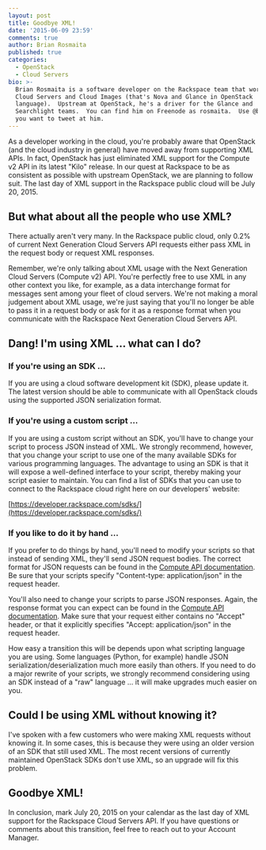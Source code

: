 ```yaml
---
layout: post
title: Goodbye XML!
date: '2015-06-09 23:59'
comments: true
author: Brian Rosmaita
published: true
categories:
  - OpenStack
  - Cloud Servers
bio: >-
  Brian Rosmaita is a software developer on the Rackspace team that works on
  Cloud Servers and Cloud Images (that's Nova and Glance in OpenStack
  language).  Upstream at OpenStack, he's a driver for the Glance and
  Searchlight teams.  You can find him on Freenode as rosmaita.  Use @br14nr if
  you want to tweet at him.
---
```

As a developer working in the cloud, you're probably aware that OpenStack
(and the cloud industry in general) have moved away from supporting XML APIs.
In fact, OpenStack has just eliminated XML support for the Compute v2 API in
its latest "Kilo" release.  In our quest at Rackspace to be as consistent
as possible with upstream OpenStack, we are planning to follow suit.  The
last day of XML support in the Rackspace public cloud will be July 20, 2015.

<!-- more -->

## But what about all the people who use XML?

There actually aren't very many.  In the Rackspace public cloud, only
0.2% of current Next Generation Cloud Servers API requests either pass XML
in the request body or request XML responses.

Remember, we're only talking about XML usage with the Next Generation
Cloud Servers (Compute v2) API.  You're perfectly free to use XML in
any other context you like, for example, as a data interchange format
for messages sent among your fleet of cloud servers.  We're not making
a moral judgement about XML usage, we're just saying that you'll no
longer be able to pass it in a request body or ask for it as a
response format when you communicate with the Rackspace Next
Generation Cloud Servers API.

## Dang! I'm using XML ... what can I do?

### If you're using an SDK ...

If you are using a cloud software development kit (SDK), please
update it. The latest version should be able to communicate with all
OpenStack clouds using the supported JSON serialization format.

### If you're using a custom script ...

If you are using a custom script without an SDK, you'll have to change
your script to process JSON instead of XML. We strongly recommend,
however, that you change your script to use one of the many available
SDKs for various programming languages. The advantage to using an SDK
is that it will expose a well-defined interface to your script, thereby
making your script easier to maintain. You can find a list of SDKs that
you can use to connect to the Rackspace cloud right here on our
developers' website:

[https://developer.rackspace.com/sdks/](https://developer.rackspace.com/sdks/)

### If you like to do it by hand ...

If you prefer to do things by hand, you'll need to modify your scripts
so that instead of sending XML, they'll send JSON request bodies. The
correct format for JSON requests can be found in the [Compute API
documentation](http://docs.rackspace.com/servers/api/v2/cs-devguide/content/ch_preface.html).
Be sure that your scripts specify "Content-type: application/json"
in the request header.

You'll also need to change your scripts to parse JSON responses. Again,
the response format you can expect can be found in the [Compute API
documentation](http://docs.rackspace.com/servers/api/v2/cs-devguide/content/ch_preface.html).
Make sure that your request either contains no "Accept" header, or that
it explicitly specifies "Accept: application/json" in the request
header.

How easy a transition this will be depends upon what scripting language
you are using. Some languages (Python, for example) handle JSON
serialization/deserialization much more easily than others. If you need
to do a major rewrite of your scripts, we strongly recommend considering
using an SDK instead of a "raw" language ... it will make upgrades much
easier on you.

## Could I be using XML without knowing it?

I've spoken with a few customers who were making XML requests without
knowing it.  In some cases, this is because they were using an older
version of an SDK that still used XML.  The most recent versions of
currently maintained OpenStack SDKs don't use XML, so an upgrade will
fix this problem.

## Goodbye XML!

In conclusion, mark July 20, 2015 on your calendar as the last day of
XML support for the Rackspace Cloud Servers API.  If you have questions
or comments about this transition, feel free to reach out to your Account
Manager.
